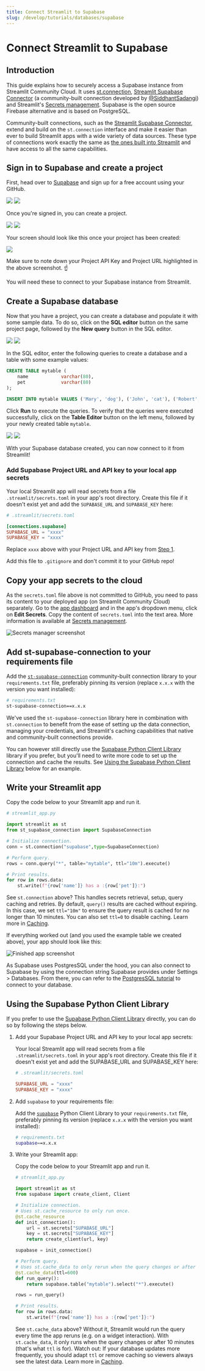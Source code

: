 ```yaml
---
title: Connect Streamlit to Supabase
slug: /develop/tutorials/databases/supabase
---
```


# Connect Streamlit to Supabase

## Introduction

This guide explains how to securely access a Supabase instance from Streamlit Community Cloud. It uses [st.connection](/develop/api-reference/connections/st.connection), [Streamlit Supabase Connector](https://github.com/SiddhantSadangi/st_supabase_connection/tree/main) (a community-built connection developed by [@SiddhantSadangi](https://github.com/SiddhantSadangi)) and Streamlit's [Secrets management](/develop/concepts/connections/secrets-management). Supabase is the open source Firebase alternative and is based on PostgreSQL.

<Note>

Community-built connections, such as the [Streamlit Supabase Connector](https://github.com/SiddhantSadangi/st_supabase_connection/tree/main), extend and build on the `st.connection` interface and make it easier than ever to build Streamlit apps with a wide variety of data sources. These type of connections work exactly the same as [the ones built into Streamlit](/develop/api-reference/connections) and have access to all the same capabilities.

</Note>

## Sign in to Supabase and create a project

First, head over to [Supabase](https://app.supabase.io/) and sign up for a free account using your GitHub.

<Flex>
<Image src="/images/databases/supabase-1.png" width={1460} height={1073} caption="Sign in with GitHub" />
<Image src="/images/databases/supabase-2.png" width={1460} height={1073} caption="Authorize Supabase" />
</Flex>

Once you're signed in, you can create a project.

<Flex>
<Image src="/images/databases/supabase-3.png" width={1460} height={1073} caption="Your Supabase account" />
<Image src="/images/databases/supabase-4.png" width={1460} height={1073} caption="Create a new project" />
</Flex>

Your screen should look like this once your project has been created:

<Image src="/images/databases/supabase-5.png" width={1728} height={1318} />

<Important>

Make sure to note down your Project API Key and Project URL highlighted in the above screenshot. ☝️

You will need these to connect to your Supabase instance from Streamlit.

</Important>

## Create a Supabase database

Now that you have a project, you can create a database and populate it with some sample data. To do so, click on the **SQL editor** button on the same project page, followed by the **New query** button in the SQL editor.

<Flex>
<Image src="/images/databases/supabase-6.png" width={1728} height={1318} caption="Open the SQL editor" />
<Image src="/images/databases/supabase-7.png" width={1728} height={1318} caption="Create a new query" />
</Flex>

In the SQL editor, enter the following queries to create a database and a table with some example values:

```sql
CREATE TABLE mytable (
    name            varchar(80),
    pet             varchar(80)
);

INSERT INTO mytable VALUES ('Mary', 'dog'), ('John', 'cat'), ('Robert', 'bird');
```

Click **Run** to execute the queries. To verify that the queries were executed successfully, click on the **Table Editor** button on the left menu, followed by your newly created table `mytable`.

<Flex>
<Image src="/images/databases/supabase-8.png" width={1728} height={1318} caption="Write and run your queries" />
<Image src="/images/databases/supabase-9.png" width={1728} height={1318} caption="View your table in the Table Editor" />
</Flex>

With your Supabase database created, you can now connect to it from Streamlit!

### Add Supabase Project URL and API key to your local app secrets

Your local Streamlit app will read secrets from a file `.streamlit/secrets.toml` in your app's root directory. Create this file if it doesn't exist yet and add the `SUPABASE_URL` and `SUPABASE_KEY` here:

```toml
# .streamlit/secrets.toml

[connections.supabase]
SUPABASE_URL = "xxxx"
SUPABASE_KEY = "xxxx"
```

Replace `xxxx` above with your Project URL and API key from [Step 1](/develop/tutorials/databases/supabase#sign-in-to-supabase-and-create-a-project).

<Important>

Add this file to `.gitignore` and don't commit it to your GitHub repo!

</Important>

## Copy your app secrets to the cloud

As the `secrets.toml` file above is not committed to GitHub, you need to pass its content to your deployed app (on Streamlit Community Cloud) separately. Go to the [app dashboard](https://share.streamlit.io/) and in the app's dropdown menu, click on **Edit Secrets**. Copy the content of `secrets.toml` into the text area. More information is available at [Secrets management](/deploy/streamlit-community-cloud/deploy-your-app/secrets-management).

![Secrets manager screenshot](/images/databases/edit-secrets.png)

## Add st-supabase-connection to your requirements file

Add the [`st-supabase-connection`](https://pypi.org/project/st-supabase-connection/) community-built connection library to your `requirements.txt` file, preferably pinning its version (replace `x.x.x` with the version you want installed):

```bash
# requirements.txt
st-supabase-connection==x.x.x
```

<Tip>

We've used the `st-supabase-connection` library here in combination with `st.connection` to benefit from the ease of setting up the data connection, managing your credentials, and Streamlit's caching capabilities that native and community-built connections provide.

You can however still directly use the [Supabase Python Client Library](https://pypi.org/project/supabase/) library if you prefer, but you'll need to write more code to set up the connection and cache the results. See [Using the Supabase Python Client Library](/develop/tutorials/databases/supabase#using-the-supabase-python-client-library) below for an example.

</Tip>

## Write your Streamlit app

Copy the code below to your Streamlit app and run it.

```python
# streamlit_app.py

import streamlit as st
from st_supabase_connection import SupabaseConnection

# Initialize connection.
conn = st.connection("supabase",type=SupabaseConnection)

# Perform query.
rows = conn.query("*", table="mytable", ttl="10m").execute()

# Print results.
for row in rows.data:
    st.write(f"{row['name']} has a :{row['pet']}:")

```

See `st.connection` above? This handles secrets retrieval, setup, query caching and retries. By default, `query()` results are cached without expiring. In this case, we set `ttl="10m"` to ensure the query result is cached for no longer than 10 minutes. You can also set `ttl=0` to disable caching. Learn more in [Caching](/develop/concepts/architecture/caching).

If everything worked out (and you used the example table we created above), your app should look like this:

![Finished app screenshot](/images/databases/supabase-10.png)

As Supabase uses PostgresSQL under the hood, you can also connect to Supabase by using the connection string Supabase provides under Settings > Databases. From there, you can refer to the [PostgresSQL tutorial](/develop/tutorials/databases/postgresql) to connect to your database.

## Using the Supabase Python Client Library

If you prefer to use the [Supabase Python Client Library](https://pypi.org/project/supabase/) directly, you can do so by following the steps below.

1. Add your Supabase Project URL and API key to your local app secrets:

   Your local Streamlit app will read secrets from a file `.streamlit/secrets.toml` in your app's root directory. Create this file if it doesn't exist yet and add the SUPABASE_URL and SUPABASE_KEY here:

   ```toml
   # .streamlit/secrets.toml

   SUPABASE_URL = "xxxx"
   SUPABASE_KEY = "xxxx"
   ```

2. Add `supabase` to your requirements file:

   Add the [`supabase`](https://github.com/supabase-community/supabase-py) Python Client Library to your `requirements.txt` file, preferably pinning its version (replace `x.x.x` with the version you want installed):

   ```bash
   # requirements.txt
   supabase==x.x.x
   ```

3. Write your Streamlit app:

   Copy the code below to your Streamlit app and run it.

   ```python
   # streamlit_app.py

   import streamlit as st
   from supabase import create_client, Client

   # Initialize connection.
   # Uses st.cache_resource to only run once.
   @st.cache_resource
   def init_connection():
       url = st.secrets["SUPABASE_URL"]
       key = st.secrets["SUPABASE_KEY"]
       return create_client(url, key)

   supabase = init_connection()

   # Perform query.
   # Uses st.cache_data to only rerun when the query changes or after 10 min.
   @st.cache_data(ttl=600)
   def run_query():
       return supabase.table("mytable").select("*").execute()

   rows = run_query()

   # Print results.
   for row in rows.data:
       st.write(f"{row['name']} has a :{row['pet']}:")
   ```

   See `st.cache_data` above? Without it, Streamlit would run the query every time the app reruns (e.g. on a widget interaction). With `st.cache_data`, it only runs when the query changes or after 10 minutes (that's what `ttl` is for). Watch out: If your database updates more frequently, you should adapt `ttl` or remove caching so viewers always see the latest data. Learn more in [Caching](/develop/concepts/architecture/caching).
